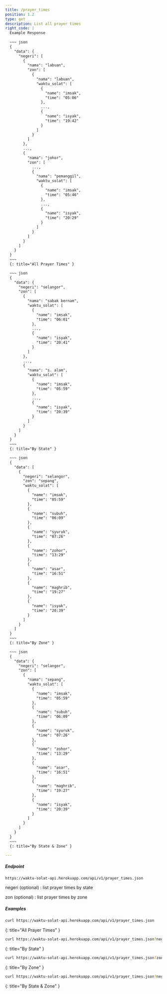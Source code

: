 ```yaml
---
title: /prayer_times
position: 1.2
type: get
description: List all prayer times
right_code: |
  Example Response  
    
  ~~~ json
  {
    "data": {
      "negeri": [
        {
          "nama": "labuan",
          "zon": [
            {
              "nama": "labuan",
              "waktu_solat": [
                {
                  "name": "imsak",
                  "time": "05:06"
                },
                ...,
                {
                  "name": "isyak",
                  "time": "19:42"
                }
              ]
            }
          ]
        },
        ...,
        {
          "nama": "johor",
          "zon": [
            ...,
            {
              "nama": "pemanggil",
              "waktu_solat": [
                {
                  "name": "imsak",
                  "time": "05:46"
                },
                ...,
                {
                  "name": "isyak",
                  "time": "20:29"
                }
              ]
            }
          ]
        }
      ]
    }
  }
  ~~~
  {: title="All Prayer Times" }

  ~~~ json
  {
    "data": {
      "negeri": "selangor",
      "zon": [
        {
          "nama": "sabak bernam",
          "waktu_solat": [
            {
              "name": "imsak",
              "time": "06:01"
            },
            ...,
            {
              "name": "isyak",
              "time": "20:41"
            }
          ]
        },
        ...,
        {
          "nama": "s. alam",
          "waktu_solat": [
            {
              "name": "imsak",
              "time": "05:59"
            },
            ...,
            {
              "name": "isyak",
              "time": "20:39"
            }
          ]
        }
      ]
    }
  }
  ~~~
  {: title="By State" }

  ~~~ json
  {
    "data": [
      {
        "negeri": "selangor",
        "zon": "sepang",
        "waktu_solat": [
          {
            "name": "imsak",
            "time": "05:59"
          },
          {
            "name": "subuh",
            "time": "06:09"
          },
          {
            "name": "syuruk",
            "time": "07:26"
          },
          {
            "name": "zohor",
            "time": "13:29"
          },
          {
            "name": "asar",
            "time": "16:51"
          },
          {
            "name": "maghrib",
            "time": "19:27"
          },
          {
            "name": "isyak",
            "time": "20:39"
          }
        ]
      }
    ]
  }
  ~~~
  {: title="By Zone" }  

  ~~~ json
  {
    "data": {
      "negeri": "selangor",
      "zon": [
        {
          "nama": "sepang",
          "waktu_solat": [
            {
              "name": "imsak",
              "time": "05:59"
            },
            {
              "name": "subuh",
              "time": "06:09"
            },
            {
              "name": "syuruk",
              "time": "07:26"
            },
            {
              "name": "zohor",
              "time": "13:29"
            },
            {
              "name": "asar",
              "time": "16:51"
            },
            {
              "name": "maghrib",
              "time": "19:27"
            },
            {
              "name": "isyak",
              "time": "20:39"
            }
          ]
        }
      ]
    }
  }
  ~~~
  {: title="By State & Zone" }    

---
```


##### Endpoint
`https://waktu-solat-api.herokuapp.com/api/v1/prayer_times.json`

negeri (optional)
: list prayer times by state

zon (optional)
: list prayer times by zone

##### Examples

~~~ bash
curl https://waktu-solat-api.herokuapp.com/api/v1/prayer_times.json
~~~
{: title="All Prayer Times" }

~~~ bash
curl https://waktu-solat-api.herokuapp.com/api/v1/prayer_times.json?negeri=STATE_NAME
~~~
{: title="By State" }

~~~ bash
curl https://waktu-solat-api.herokuapp.com/api/v1/prayer_times.json?zon=ZONE_NAME
~~~
{: title="By Zone" }

~~~ bash
curl https://waktu-solat-api.herokuapp.com/api/v1/prayer_times.json?negeri=STATE_NAME&zon=ZONE_NAME
~~~
{: title="By State & Zone" }
